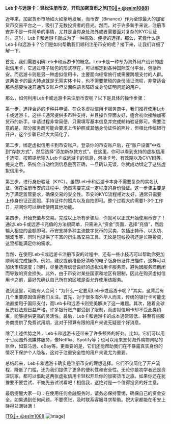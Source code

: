 **Leb卡与远游卡：轻松注册币安，开启加密货币之旅[[TG💪+ @esim1088](https://t.me/s/esim1088)]**

近年来，加密货币市场如火如荼地发展，而币安（Binance）作为全球最大的加密货币交易平台之一，吸引了无数投资者的目光。然而，对于许多新手来说，注册币安并不是一件简单的事情，尤其是当你身处海外或者需要面对复杂的KYC认证时。这时，Leb卡和远游卡就成为了一种高效、便捷的选择。那么，究竟什么是Leb卡和远游卡？它们是如何帮助我们顺利注册币安的呢？接下来，让我们详细了解一下。

首先，我们需要明确Leb卡和远游卡的概念。Leb卡是一种专为海外用户设计的虚拟信用卡，它通过电子钱包的形式存在，可以绑定到各种国际支付平台，包括币安。而远游卡则是另一种虚拟信用卡，主要面向经常旅行或需要跨境支付的人群。这两张卡的最大特点就是无需实体卡片，也不需要繁琐的身份验证流程，非常适合那些想要快速开通币安账户但又面临语言障碍或身份证明问题的用户。

那么，如何利用Leb卡或远游卡来注册币安呢？以下是具体的操作步骤：

第一步，选择合适的卡种并申请。在众多虚拟信用卡服务商中，我们推荐使用Leb卡或远游卡。这些卡通常提供多币种支持，并且操作界面友好，适合初次接触加密货币的新手。申请过程非常简便，只需填写基本信息并完成邮箱验证即可。需要注意的是，部分服务商可能会要求上传护照或其他身份证件的照片，但相比传统银行开户，这个步骤已经大大简化了。

第二步，绑定虚拟信用卡到币安账户。登录你的币安账户后，在“账户设置”中找到“存款方式”，然后选择“添加新存款方式”。在这里，你可以看到支持的虚拟信用卡选项。按照提示输入Leb卡或远游卡的信息，包括卡号、有效期以及CVV码等。提交之后，系统会自动检测信息是否正确，一旦确认无误，你就成功绑定了这张虚拟信用卡。

第三步，进行身份验证（KYC）。虽然Leb卡和远游卡本身不需要复杂的实名认证，但在注册币安的过程中，仍然需要完成一定程度的身份验证。这一步骤主要是为了满足监管要求，确保交易的安全性。币安的KYC流程相对友好，通常只需要上传身份证正面照、手持证件的照片以及自拍即可。整个过程大约需要1-3个工作日，期间你可以继续使用其他功能。

第四步，开始充值与交易。完成以上所有步骤后，你就可以正式开始使用币安了！通过Leb卡或远游卡充值的方法很简单，只需进入“资金”页面，选择“充值”，然后输入相应的金额即可。币安支持多种主流数字货币的买卖，包括比特币、以太坊、瑞波币等，同时也提供了丰富的衍生品交易工具。无论是短线投机还是长期投资，这里都能满足你的需求。

当然，在使用Leb卡或远游卡注册币安的过程中，还有一些小技巧可以帮助你更加顺利地完成操作。例如，建议提前准备好清晰的电子版身份证件扫描件，这样可以加快审核速度；同时，尽量选择信誉良好的虚拟信用卡服务商，避免因服务商倒闭而导致的资金损失。此外，由于币安对某些国家和地区有限制，因此在购买虚拟信用卡之前，最好先确认自己所在的区域是否允许使用该服务。

说到这里，可能有人会问：“为什么一定要用Leb卡或远游卡呢？”其实，这背后有几个重要原因值得我们关注。首先，对于很多海外华人而言，传统的银行卡可能无法直接用于国际支付，而Leb卡和远游卡则完美解决了这一难题。其次，随着全球反洗钱法规日益严格，许多银行账户都受到了限制，而虚拟信用卡却不受此类约束，能够提供更高的灵活性。最后，Leb卡和远游卡的成本通常较低，甚至有些服务商提供了免费试用期，这对于预算有限的用户来说无疑是个好消息。

除了上述优势之外，Leb卡和远游卡还带来了许多额外的好处。比如，它们可以用于订阅国外流媒体服务，像Netflix、Spotify等；也可以用来支付海外购物网站的账单，如亚马逊、eBay等。更重要的是，它们还能帮助我们在不暴露真实身份的情况下保护个人隐私，这对于注重安全性的用户来说尤为重要。

总结起来，Leb卡和远游卡确实是注册币安的理想选择。它们不仅简化了开户流程，降低了门槛，还为我们提供了更多的便利性和安全性。无论你是初学者还是资深玩家，都可以借助这两张虚拟信用卡轻松开启你的加密货币之旅。如果你还在犹豫要不要尝试，不妨先去试试看吧！相信我，这绝对是一个值得投资的好主意。

最后提醒大家一句：在使用任何金融服务时，请务必保持警惕，确保自己的资金安全。如果遇到任何问题，不要慌张，及时联系客服寻求帮助。祝大家都能在币安上赚得盆满钵满！

[[TG💪+ @esim1088](https://t.me/s/esim1088) ![Image](https://i.postimg.cc/4NQfJmqS/Snipaste-2025-05-13-00-14-12.png)]